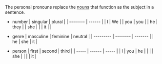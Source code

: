 The personal pronouns replace the [nouns](/learn/english/noun) that function as the subject in a sentence.
- number
| singular | plural |
| -------- | ------ |
| I        | We     |
| you      | you    |
| he       | they   |
| she      |        |
| it       |        |

- genre
| masculine | feminine | neutral |
| --------- | -------- | ------- |
| he        | she      | it      |

- person
| first | second | third |
| ----- | ------ | ----- |
| I     | you    | he    |
|       |        | she   |
|       |        | it    |



